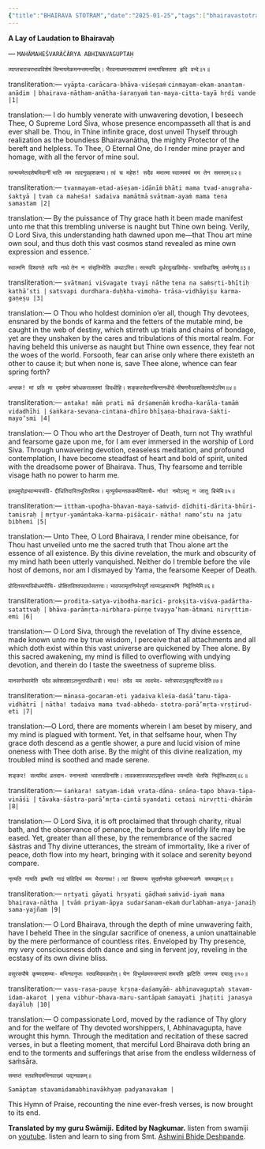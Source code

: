 ```yaml
---
{"title":"BHAIRAVA STOTRAM","date":"2025-01-25","tags":["bhairavastotram","abhinavagupta","scriptures"],"publish":true,"path":"scriptures/BHAIRAVA STOTRAM.md","permalink":"/scriptures/BHAIRAVA STOTRAM/","PassFrontmatter":true}
---
```


**A Lay of Laudation to Bhairavaḥ**

— `MAHĀMAHEŚVARĀĊĀRYA ABHINAVAGUPTAḤ`


`व्याप्तचराचरभावविशेषं`
`चिन्मयमेकमनन्तमनादिम्।`
`भैरवनाथमनाथशरण्यं`
`तन्मयचित्ततया हृदि वन्दे॥१॥`

transliteration:—
`vyāpta-carācara-bhāva-viśeṣaṁ`
`cinmayam-ekam-anantam-anādim |`
`bhairava-nātham-anātha-śaraṇyaṁ`
`tan-maya-citta-tayā hṛdi vande |1|`

translation:— I do humbly venerate with unwavering devotion, I beseech Thee, O Supreme Lord Śiva, whose presence encompasseth all that is and ever shall be. Thou, in Thine infinite grace, dost unveil Thyself through realization as the boundless Bhairavanātha, the mighty Protector of the bereft and helpless. To Thee, O Eternal One, do I render mine prayer and homage, with all the fervor of mine soul.


`त्वन्मयमेतदशेषमिदानीं`
`भाति मम त्वदनुग्रहशक्त्या।`
`त्वं च महेश! सदैव ममात्मा`
`स्वात्ममयं मम तेन समस्तम्॥२॥`

transliteration:—
`tvanmayam-etad-aśeṣam-idānīṁ`
`bhāti mama tvad-anugraha-śaktyā |`
`tvaṁ ca maheśa! sadaiva mamātmā`
`svātmam-ayaṁ mama tena samastam |2|`

translation:— By the puissance of Thy grace hath it been made manifest unto me that this trembling universe is naught but Thine own being. Verily, O Lord Siva, this understanding hath dawned upon me—that Thou art mine own soul, and thus doth this vast cosmos stand revealed as mine own expression and essence.`


`स्वात्मनि विश्वगते त्वयि नाथे`
`तेन न संसृतिभीतिः कथाऽस्ति।`
`सत्स्वपि दुर्धरदुःखविमोह-`
`त्रासविधायिषु कर्मगणेषु॥३॥`

transliteration:—
`svātmani viśvagate tvayi nāthe`
`tena na saṁsṛti-bhītiḥ kathā’sti |`
`satsvapi durdhara-duḥkha-vimoha-`
`trāsa-vidhāyiṣu karma-gaṇeṣu |3|`

translation:— O Thou who holdest dominion o’er all, though Thy devotees, ensnared by the bonds of karma and the fetters of the mutable mind, be caught in the web of destiny, which stirreth up trials and chains of bondage, yet are they unshaken by the cares and tribulations of this mortal realm. For having beheld this universe as naught but Thine own essence, they fear not the woes of the world. Forsooth, fear can arise only where there existeth an other to cause it; but when none is, save Thee alone, whence can fear spring forth?


`अन्तक! मां प्रति मा दृशमेनां`
`क्रोधकरालतमां विदधीहि।`
`शङ्करसेवनचिन्तनधीरो`
`भीषणभैरवशक्तिमयोऽस्मि॥४॥`

transliteration:—
`antaka! māṁ prati mā dṛśamenāṁ`
`krodha-karāla-tamāṁ vidadhīhi |`
`śaṅkara-sevana-cintana-dhīro`
`bhīṣaṇa-bhairava-śakti-mayo‘smi |4|`

translation:— O Thou who art the Destroyer of Death, turn not Thy wrathful and fearsome gaze upon me, for I am ever immersed in the worship of Lord Siva. Through unwavering devotion, ceaseless meditation, and profound contemplation, I have become steadfast of heart and bold of spirit, united with the dreadsome power of Bhairava. Thus, Thy fearsome and terrible visage hath no power to harm me.


`इत्थमुपोढ़भवन्मयसंवि-`
`द्दीधितिदारितभूरितमिस्रः।`
`मृत्युर्यमान्तककर्मपिशाचै-`
`र्नाथ! नमोऽस्तु न जातु बिभेमि॥५॥`

transliteration:—
`ittham-upoḍha-bhavan-maya-saṁvid-`
`dīdhiti-dārita-bhūri-tamisraḥ |`
`mṛtyur-yamāntaka-karma-piśācair-`
`nātha! namo‘stu na jatu bibhemi |5|`

translation:— Unto Thee, O Lord Bhairava, I render mine obeisance, for Thou hast unveiled unto me the sacred truth that Thou alone art the essence of all existence. By this divine revelation, the murk and obscurity of my mind hath been utterly vanquished. Neither do I tremble before the vile host of demons, nor am I dismayed by Yama, the fearsome Keeper of Death.


`प्रोदितसत्यविबोधमरीचि-`
`प्रोक्षितविश्वपदार्थसतत्त्वः।`
`भावपरामृतनिर्भरपूर्णे`
`त्वय्यऽहमात्मनि निर्वृत्तिमेमि॥६॥`

transliteration:—
`prodita-satya-vibodha-marīci-`
`prokṣita-viśva-padārtha-satattvaḥ |`
`bhāva-parāmṛta-nirbhara-pūrṇe`
`tvayya‘ham-ātmani nirvṛttim-emi |6|`

translation:— O Lord Siva, through the revelation of Thy divine essence, made known unto me by true wisdom, I perceive that all attachments and all which doth exist within this vast universe are quickened by Thee alone. By this sacred awakening, my mind is filled to overflowing with undying devotion, and therein do I taste the sweetness of supreme bliss.


`मानसगोचरमेति यदैव`
`क्लेशदशाऽतनुतापविधात्री।`
`नाथ! तदैव मम त्वदभेद-`
`स्तोत्रपराऽमृतवृष्टिरुदेति॥७॥`

transliteration:—
`mānasa-gocaram-eti yadaiva`
`kleśa-daśā’tanu-tāpa-vidhātrī |`
`nātha! tadaiva mama tvad-abheda-`
`stotra-parā’mṛta-vṛṣṭirud-eti |7|`

translation:—O Lord, there are moments wherein I am beset by misery, and my mind is plagued with torment. Yet, in that selfsame hour, when Thy grace doth descend as a gentle shower, a pure and lucid vision of mine oneness with Thee doth arise. By the might of this divine realization, my troubled mind is soothed and made serene.


`शङ्कर! सत्यमिदं व्रतदान-`
`स्नानतपो भवतापविनाशि।`
`तावकशास्त्रपराऽमृतचिन्ता`
`स्यन्दति चेतसि निर्वृत्तिधाराम्॥८॥`

transliteration:—
`śaṅkara! satyam-idaṁ vrata-dāna-`
`snāna-tapo bhava-tāpa-vināśi |`
`tāvaka-śāstra-parā’mṛta-cintā`
`syandati cetasi nirvṛtti-dhārām |8|`

translation:— O Lord Siva, it is oft proclaimed that through charity, ritual bath, and the observance of penance, the burdens of worldly life may be eased. Yet, greater than all these, by the remembrance of the sacred śástras and Thy divine utterances, the stream of immortality, like a river of peace, doth flow into my heart, bringing with it solace and serenity beyond compare.


`नृत्यति गायति हृष्यति गाढं`
`संविदियं मम भैरवनाथ!।`
`त्वां प्रियमाप्य सुदर्शनमेकं`
`दुर्लभमन्यजनैः समयज्ञम्॥९॥`

transliteration:— 
`nṛtyati gāyati hṛṣyati gāḍhaṁ`
`saṁvid-iyaṁ mama bhairava-nātha |`
`tvāṁ priyam-āpya sudarśanam-ekaṁ`
`durlabham-anya-janaiḥ sama-yajñam |9|`

translation:— O Lord Bhairava, through the depth of mine unwavering faith, have I beheld Thee in the singular sacrifice of oneness, a union unattainable by the mere performance of countless rites. Enveloped by Thy presence, my very consciousness doth dance and sing in fervent joy, reveling in the ecstasy of its own divine bliss.


`वसुरसपौषे कृष्णदशम्या-`
`मभिनवगुप्तः स्तवमिदमकरोत्।`
`येन विभुर्भवमरुसन्तापं`
`शमयति झटिति जनस्य दयालुः॥१०॥`

transliteration:—
`vasu-rasa-pauṣe kṛṣṇa-daśamyāṁ-`
`abhinavaguptaḥ stavam-idam-akarot |`
`yena vibhur-bhava-maru-santāpaṁ`
`śamayati jhaṭiti janasya dayāluḥ |10|`

translation:— O compassionate Lord, moved by the radiance of Thy glory and for the welfare of Thy devoted worshippers, I, Abhinavagupta, have wrought this hymn. Through the meditation and recitation of these sacred verses, in but a fleeting moment, that merciful Lord Bhairava doth bring an end to the torments and sufferings that arise from the endless wilderness of saṁsāra.


 `समाप्तं स्तवमिदमभिनवाख्यं पद्यनवकम्॥`

 `Samāptaṃ stavamidamabhinavākhyaṃ padyanavakam |`

This Hymn of Praise, recounting the nine ever-fresh verses, is now brought to its end.

**Translated by my guru Swāmiji.**
**Edited by Nagkumar.**
listen from swamiji on [youtube](https://youtu.be/fWto9etrwBU).
listen and learn to sing from Smt. [Ashwini Bhide Deshpande](https://youtu.be/O947L44aUYE).